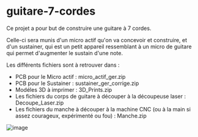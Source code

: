 # guitare-7-cordes

Ce projet a pour but de construire une guitare à 7 cordes. 

Celle-ci sera munis d'un micro actif qu'on va concevoir et construire, et d'un sustainer, qui est un petit appareil ressemblant à un micro de guitare qui permet d'augmenter le sustain d'une note.

Les différents fichiers sont à retrouver dans :
  -  PCB pour le Micro actif :  micro_actif_ger.zip
  -  PCB pour le Sustainer : sustainer_ger_corrige.zip
  -  Modéles 3D à imprimer : 3D_Prints.zip
  -  Les fichiers du corps de guitare à découper à la découpeuse laser : Decoupe_Laser.zip
  -  Les fichiers du manche à découper à la machine CNC (ou à la main si assez courageux, expérimenté ou fou) : Manche.zip

![image](https://github.com/user-attachments/assets/fb5632c7-158d-4590-bcb2-34ada72e0f4e)
